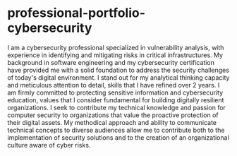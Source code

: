 # professional-portfolio-cybersecurity

I am a cybersecurity professional specialized in vulnerability analysis, with experience in identifying and mitigating risks in critical infrastructures. My background in software engineering and my cybersecurity certification have provided me with a solid foundation to address the security challenges of today's digital environment.
I stand out for my analytical thinking capacity and meticulous attention to detail, skills that I have refined over 2 years. I am firmly committed to protecting sensitive information and cybersecurity education, values that I consider fundamental for building digitally resilient organizations.
I seek to contribute my technical knowledge and passion for computer security to organizations that value the proactive protection of their digital assets. My methodical approach and ability to communicate technical concepts to diverse audiences allow me to contribute both to the implementation of security solutions and to the creation of an organizational culture aware of cyber risks.
